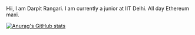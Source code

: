 Hii, I am Darpit Rangari.
I am currently a junior at IIT Delhi.
All day Ethereum maxi.



[![Anurag's GitHub stats](https://github-readme-stats.vercel.app/api?username=proxima424)](https://github.com/proxima424/github-readme-stats)


